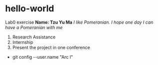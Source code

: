 # hello-world
Lab0 exercise
**Name: Tzu Yu Ma**
*I like Pomeranian. I hope one day I can have a Pomeranian with me*
1. Research Assistance
2. Internship
3. Present the project in one conference
* git config --user.name "Arc I"
